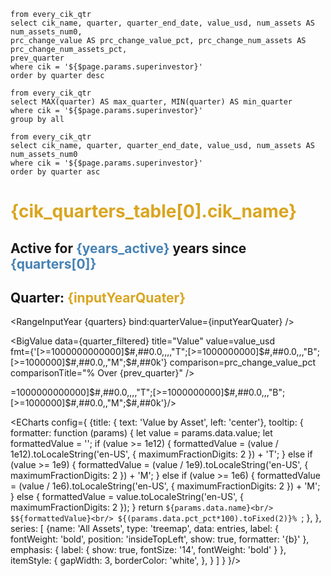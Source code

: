 
```cik_quarters_table
from every_cik_qtr
select cik_name, quarter, quarter_end_date, value_usd, num_assets AS num_assets_num0,
prc_change_value AS prc_change_value_pct, prc_change_num_assets AS prc_change_num_assets_pct,
prev_quarter
where cik = '${$page.params.superinvestor}'
order by quarter desc
```
<!-- -- ```cik_quarters_table_filtered
-- from every_cik_qtr
-- select quarter, value_usd
-- where quarter = '${inputYearQuater}'
-- ``` -->


```cik_max_min_quarter
from every_cik_qtr
select MAX(quarter) AS max_quarter, MIN(quarter) AS min_quarter
where cik = '${$page.params.superinvestor}'
group by all
```



<!-- -- ```cik_quarters_table_filtered_quarter
-- from every_cik_qtr
-- select 
--     *,
--     (value_usd - prev_value_usd) / prev_value_usd  AS pct_change_value_pct,
--     (num_assets - prev_num_assets) / prev_num_assets  AS pct_change_assets_pct,
-- where cik = '${$page.params.superinvestor}' AND quarter = '${inputYearQuater_cik}'
-- order by quarter desc
-- ``` -->



```cik_quarters_area
from every_cik_qtr
select cik_name, quarter, quarter_end_date, value_usd, num_assets AS num_assets_num0
where cik = '${$page.params.superinvestor}'
order by quarter asc
```

<script>
//  /** @type {import('./$types').PageData} */

import { writable } from 'svelte/store';

let quarters = cik_quarters_table.map(item => (item.quarter)).reverse();
$: years_active = quarters.length/4;
let inputYearQuaterStore = writable(quarters[quarters.length - 1]);
$: inputYearQuater = $inputYearQuaterStore;
$: inputYearQuaterStore.set(inputYearQuater)


$: entries = props.entries.filter(d => d.quarter === $inputYearQuaterStore);
$: quarter_filtered = cik_quarters_table.filter(d => d.quarter === $inputYearQuaterStore);
$: prev_quarter = quarter_filtered.map(item => (item.prev_quarter))[0];
    

</script>

# <span style="color: goldenrod;">{cik_quarters_table[0].cik_name}</span>
## Active for **<span style="color: steelblue;">{years_active}</span>** years since **<span style="color: steelblue;">{quarters[0]}</span>**

<LineChart
title="Value($)"
    data={cik_quarters_area}
    x=quarter
    y=value_usd >
    <!-- <ReferenceArea xMin="2018Q4" xMax="2020Q4"/> -->
</LineChart>

## Quarter: <span style="color: goldenrod;">{inputYearQuater}</span>
<RangeInputYear {quarters} bind:quarterValue={inputYearQuater} />

<!-- **TODO**:*Play with the color of the slider rail and the trail. Try the same color as the lineChart* -->



<BigValue
    data={quarter_filtered}
    title="Value"
    value=value_usd  
    fmt={'[>=1000000000000]$#,##0.0,,,,"T";[>=1000000000]$#,##0.0,,,"B";[>=1000000]$#,##0.0,,"M";$#,##0k'}
    comparison=prc_change_value_pct
    comparisonTitle="% Over {prev_quarter}"
/>

<BigValue
    data={quarter_filtered}
    title="Assets"
    value=num_assets_num0  
    fmt='#,##0'  
    comparison=prc_change_num_assets_pct
    comparisonTitle="% Over {prev_quarter}"
/> 

<BigValue
    data={quarter_filtered}
    title="Placeholder: Synthetic P/L"
    value=num_assets_num0  
    fmt='#,##0'  
    comparison=prc_change_num_assets_pct
    omparisonTitle="% Over {prev_quarter}"
/> 

<!-- <BigValue
    data={quarter_filtered}
    title="Placeholder: Synthetic P/L - All time"
    value=num_assets_num0  
    fmt='#,##0'  
    comparison=prc_change_num_assets_pct
    omparisonTitle="% Over {prev_quarter}"
/>  -->

<Tabs>
<Tab label="Table">

<DataTable data="{entries}" link="cusip" search="true" rows=9>
    <Column id="name"  title='Name'/>
    <Column id="cusip_ticker" title= "Ticker"/>
    <Column id="value" fmt={'[>=1000000000000]$#,##0.0,,,,"T";[>=1000000000]$#,##0.0,,,"B";[>=1000000]$#,##0.0,,"M";$#,##0k'}/>
    <Column id="shares" />
    <Column id="pct_pct" title='%' />  
</DataTable>
</Tab>


<Tabs/>
<Tab label="Chart">

<ECharts config={
    {title: {
            text: 'Value by Asset',
            left: 'center'},
        tooltip: {
        formatter: function (params) {
                    let value = params.data.value;
                    let formattedValue = '';
                    if (value >= 1e12) {
                        formattedValue = (value / 1e12).toLocaleString('en-US', { maximumFractionDigits: 2 }) + 'T';
                    } else if (value >= 1e9) {
                        formattedValue = (value / 1e9).toLocaleString('en-US', { maximumFractionDigits: 2 }) + 'M';
                    } else if (value >= 1e6) {
                        formattedValue = (value / 1e6).toLocaleString('en-US', { maximumFractionDigits: 2 }) + 'M';
                    } else {
                        formattedValue = value.toLocaleString('en-US', { maximumFractionDigits: 2 });
                    }
                    return `${params.data.name}<br/>
                    $${formattedValue}<br/>
                    ${(params.data.pct_pct*100).toFixed(2)}% `;
                },
    },
        series: [
        {name: 'All Assets',
            type: 'treemap',
            data: entries,
            label: {
                fontWeight: 'bold',
            position: 'insideTopLeft',
            show: true,
            formatter: '{b}'
            },
            emphasis: {
                label: {
                    show: true,
                    fontSize: '14',
                    fontWeight: 'bold'
                }
            },
            itemStyle: {
                gapWidth: 3,
                borderColor: 'white',
            },
        }
        ]
    }
}/>
    </Tab>
</Tabs>


